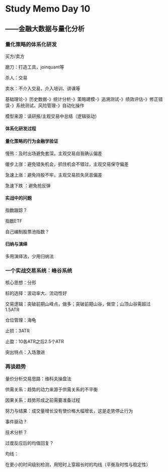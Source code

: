 # Study Memo Day 10

## ——金融大数据与量化分析

### 量化策略的体系化研发

买方/卖方

磨刀：打造工具，joinquant等

杀人：交易

卖水：不介入交易，介入培训、讲课等



基础理论-》历史数据-》统计分析-》策略建模-》追溯测试-》绩效评估-》修正错误-》系统测试、风险管理-》自动化操作



模型来源：读研报/主观交易中总结（逻辑驱动）

#### 体系化研发过程

#### 量化策略的行为金融学验证

慢熊：及时出场避免套深，主观交易自我确认偏差

缓步上涨：避免错失机会，抓住机会不错过，主观交易保守偏差

急速上涨：避免持股不牢，主观交易损失厌恶偏差

急速下跌 ：避免抢反弹

#### 实战中的问题

指数跟踪？

指数ETF

自己编制股票池指数？

#### 归纳与演绎

多用演绎法，少用归纳法

### 一个实战交易系统：峰谷系统

核心思想：分形

标的选择：波动率大、流动性好

交易逻辑：突破前期山峰点，做多；突破前期山谷，做空；山顶山谷需超过1.5ATR

仓位管理：海龟

止损：3ATR

止盈：10各ATR之后2.5个ATR



突出特点：入场激进

### 再谈趋势

量价分析交易思路：维科夫操盘法

供需关系：趋势的动力来源于供需关系的不平衡

因果关系：趋势形成之前需要准备过程

努力与结果：成交量增长没有使价格大幅增长，这是走势停止行为



事件驱动？

技术分析？

过度反应后的均值回复？



均线：

在更小的时间级别检测，用短时上穿超长时的均线（平衡及时性与稳定性）